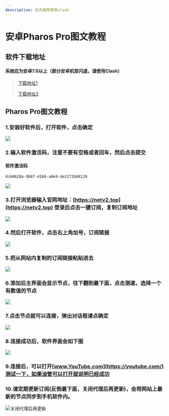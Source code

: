 ```yaml
---
description: 优先推荐使用clash
---
```


# 安卓Pharos Pro图文教程

## 软件下载地址

#### 系统应为安卓7.0以上（部分安卓机型闪退，请使用Clash）

> [下载地址1](https://pan.ututools.com/onedrive/01_%E8%BD%AF%E4%BB%B6/07_%E9%AD%94%E6%B3%95%E4%B8%8A%E7%BD%91/%E6%B0%B4%E6%BB%B4/PharosPro155.apk)
>
> [下载地址2](https://airnet.lanzoui.com/ixbxYq8k1za)

## Pharos Pro图文教程

### **1.安装好软件后，打开软件，点击确定**

![](../.gitbook/assets/p1.png)

### **2.输入软件激活码，注意不要有空格或者回车，然后点击提交**

#### **软件激活码** 

```text
dcb0628a-9b87-4184-a8e9-de2272b68129
```

![](../.gitbook/assets/p2.png)

### 3.打开浏览器输入官网地址：[https://netv2.top](https://netv2.top) 登录后点击一键订阅，复制订阅地址

![](../.gitbook/assets/screenshot_2021-04-15-10-53-24-132_com.android.chrome.jpg)

### 4.**然后打开软件，点击右上角加号，订阅链接**

![](../.gitbook/assets/p4.png)

### 5.**把从网站内复制的订阅链接粘贴进去**

![](../.gitbook/assets/p5.png)

### 6.**添加后主界面会显示节点，往下翻到最下面，点击测速，选择一个有数值的节点**

![](../.gitbook/assets/p6.png)

### 7.**点击节点就可以连接，弹出对话框请点确定**

![](../.gitbook/assets/p7.png)

### 8.**连接成功后，软件界面会如下图**

![](../.gitbook/assets/p8.png)

### 9.连接后，可以打开[www.YouTube.com](https://youtube.com/)测试一下，如果油管可以打开就说明已经成功

### 10.**请定期更新订阅\(反倒最下面，关闭代理后再更新\)，会将网站上最新的节点同步到手机软件内。**

![&#x5173;&#x95ED;&#x4EE3;&#x7406;&#x540E;&#x518D;&#x66F4;&#x65B0;](../.gitbook/assets/p9.png)

